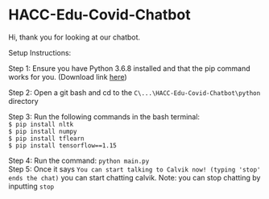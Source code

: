 # HACC-Edu-Covid-Chatbot
Hi, thank you for looking at our chatbot.

Setup Instructions:

Step 1: Ensure you have Python 3.6.8 installed and that the pip command works for you. (Download link [here](https://www.python.org/downloads/release/python-386/))

Step 2: Open a git bash and cd to the ```C\...\HACC-Edu-Covid-Chatbot\python``` directory  

Step 3: Run the following commands in the bash terminal:  
     ```$ pip install nltk```  
     ```$ pip install numpy```  
     ```$ pip install tflearn```  
     ```$ pip install tensorflow==1.15```  
        
Step 4: Run the command: ```python main.py```  
Step 5: Once it says ```You can start talking to Calvik now! (typing 'stop' ends the chat)``` you can start chatting calvik.
Note: you can stop chatting by inputting ```stop```
